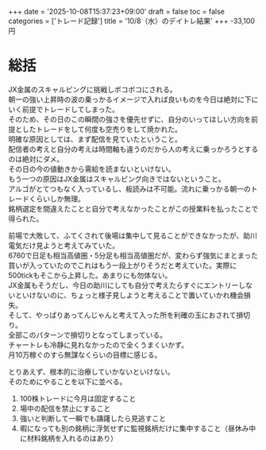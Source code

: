 +++
date = '2025-10-08T15:37:23+09:00'
draft = false
toc = false
categories = ['トレード記録']
title = '10/8（水）のデイトレ結果'
+++
-33,100円

# 総括
JX金属のスキャルピングに挑戦しボコボコにされる。  
朝一の強い上昇時の波の乗っかるイメージで入れば良いものを今日は絶対に下にいく前提でトレードしてしまった。  
そのため、その日のこの瞬間の強さを優先せずに、自分のいってほしい方向を前提としたトレードをして何度も空売りをして焼かれた。  
明確な原因としては、まず配信を見ていたということ。  
配信者の考えと自分の考えは時間軸も違うのだから人の考えに乗っかろうとするのは絶対にダメ。  
その日の今の値動きから需給を読まないといけない。  
もう一つの原因はJX金属はスキャルピング向きではないということ。  
アルゴがとてつもなく入っているし、板読みは不可能。流れに乗っかる朝一のトレードくらいしか無理。  
銘柄選定を間違えたことと自分で考えなかったことがこの授業料を払ったことで得られた。  

前場で大敗して、ふてくされて後場は集中して見ることができなかったが、助川電気だけ見ようと考えてみていた。  
6760で日足も相当高値圏・5分足も相当高値圏だが、変わらず強気にまとまった買いが入っていたのでこれはもう一段上がりそうだと考えていた。実際に500tickもそこから上昇した。あまりにも勿体ない。  
JX金属もそうだし、今日の助川にしても自分で考えたらすぐにエントリーしないといけないのに、ちょっと様子見しようと考えることで置いていかれ機会損失。  
そして、やっぱりあってんじゃんと考えて入った所を利確の玉におされて損切り。  
全部このパターンで損切りとなってしまっている。  
チャートレも冷静に見れなかったので全くうまくいかず。  
月10万稼ぐのすら無謀なくらいの目標に感じる。  

とりあえず、根本的に治療していかないといけない。  
そのためにやることを以下に並べる。  
1. 100株トレードに今月は固定すること
2. 場中の配信を禁止にすること
3. 強いと判断して一瞬でも躊躇したら見逃すこと
4. 暇になっても別の銘柄に浮気せずに監視銘柄だけに集中すること（昼休み中に材料銘柄を入れるのはあり）